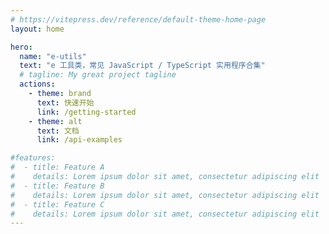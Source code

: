 ```yaml
---
# https://vitepress.dev/reference/default-theme-home-page
layout: home

hero:
  name: "e-utils"
  text: "e 工具类，常见 JavaScript / TypeScript 实用程序合集"
  # tagline: My great project tagline
  actions:
    - theme: brand
      text: 快速开始
      link: /getting-started
    - theme: alt
      text: 文档
      link: /api-examples

#features:
#  - title: Feature A
#    details: Lorem ipsum dolor sit amet, consectetur adipiscing elit
#  - title: Feature B
#    details: Lorem ipsum dolor sit amet, consectetur adipiscing elit
#  - title: Feature C
#    details: Lorem ipsum dolor sit amet, consectetur adipiscing elit
---
```


